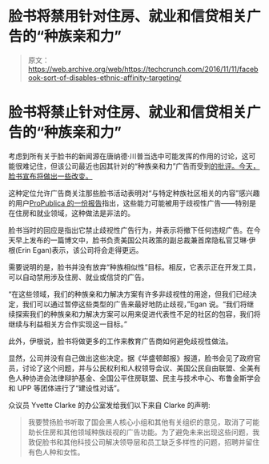 # 脸书将禁用针对住房、就业和信贷相关广告的“种族亲和力”

> 原文：<https://web.archive.org/web/https://techcrunch.com/2016/11/11/facebook-sort-of-disables-ethnic-affinity-targeting/>

# 脸书将禁止针对住房、就业和信贷相关广告的“种族亲和力”

考虑到所有关于脸书的新闻源在唐纳德·川普当选中可能发挥的作用的讨论，这可能很难记住，但该公司最近也因其针对的“种族亲和力”广告而受到[的批评。今天，脸书宣布将做出一些改变。](https://web.archive.org/web/20230315134555/https://techcrunch.com/2016/10/28/facebook-ethnic-affinity/)

这种定位允许广告商关注那些脸书活动表明对“与特定种族社区相关的内容”感兴趣的用户[ProPublica 的一份报告](https://web.archive.org/web/20230315134555/https://www.propublica.org/article/facebook-lets-advertisers-exclude-users-by-race)指出，这些能力可能被用于歧视性广告——特别是在住房和就业领域，这种做法是非法的。

脸书当时的回应是指出它禁止歧视性广告行为，并表示将撤下任何违规广告。在今天早上发布的一篇博文中，脸书负责美国公共政策的副总裁兼首席隐私官艾琳·伊根(Erin Egan)表示，该公司将会走得更远。

需要说明的是，脸书并没有放弃“种族相似性”目标。相反，它表示正在开发工具，可以自动禁用涉及住房、就业或信贷的广告。

“在这些领域，我们的种族亲和力解决方案有许多非歧视性的用途，但我们已经决定，我们可以通过暂停这些类型的广告来最好地防止歧视，”Egan 说。“我们将继续探索我们的种族亲和力解决方案可以用来促进代表性不足的社区的包容，我们将继续与利益相关方合作实现这一目标。”

此外，伊根说，脸书将做更多的工作来教育广告商如何避免歧视性做法。

显然，公司并没有自己做出这些决定。据《华盛顿邮报》报道，脸书会见了政府官员，讨论了这个问题，并与公民权利和人权领导会议、美国公民自由联盟、全美有色人种协进会法律辩护基金、全国公平住房联盟、民主与技术中心、布鲁金斯学会和 UPP 等团体进行了“建设性对话”。

众议员 Yvette Clarke 的办公室发给我们以下来自 Clarke 的声明:

> 我要赞扬脸书听取了国会黑人核心小组和其他有关组织的意见，取消了可能助长住房和其他领域种族歧视的广告功能。为了避免未来出现这些问题，我敦促脸书和其他科技公司解决领导层和员工缺乏多样性的问题，招聘并留住有色人种和女性。